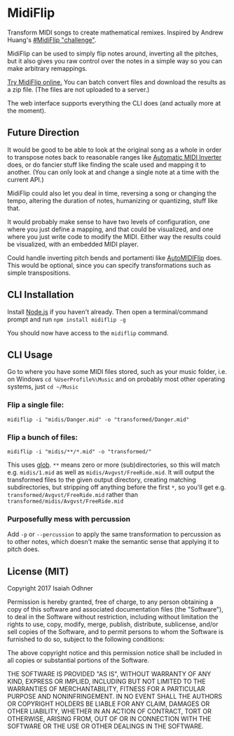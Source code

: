# MidiFlip

Transform MIDI songs to create mathematical remixes.
Inspired by Andrew Huang's [#MidiFlip "challenge"](https://youtu.be/4IAZY7JdSHU).

MidiFlip can be used to simply flip notes around,
inverting all the pitches,
but it also gives you raw control over the notes in a simple way so you can make arbitrary remappings.

[Try MidiFlip online.](https://1j01.github.io/midiflip/)
You can batch convert files and download the results as a zip file.
(The files are not uploaded to a server.)

The web interface supports everything the CLI does (and actually more at the moment).


## Future Direction

It would be good to be able to look at the original song as a whole in order to
transpose notes back to reasonable ranges like [Automatic MIDI Inverter](https://midi-inverter.herokuapp.com/) does,
or do fancier stuff like finding the scale used and mapping it to another.
(You can only look at and change a single note at a time with the current API.)

MidiFlip could also let you deal in time,
reversing a song or changing the tempo,
altering the duration of notes,
humanizing or quantizing,
stuff like that.

It would probably make sense to have two levels of configuration,
one where you just define a mapping,
and that could be visualized,
and one where you just write code to modify the MIDI.
Either way the results could be visualized, with an embedded MIDI player.

Could handle inverting pitch bends and portamenti like [AutoMIDIFlip](http://automidiflip.com/) does.
This would be optional, since you can specify transformations such as simple transpositions.


## CLI Installation

Install [Node.js](https://nodejs.org/) if you haven't already.
Then open a terminal/command prompt and run `npm install midiflip -g`

You should now have access to the `midiflip` command.


## CLI Usage

Go to where you have some MIDI files stored,
such as your music folder,
i.e. on Windows
`cd %UserProfile%\Music`
and on probably most other operating systems, just
`cd ~/Music`

### Flip a single file:
`midiflip -i "midis/Danger.mid" -o "transformed/Danger.mid"`

### Flip a bunch of files:
`midiflip -i "midis/**/*.mid" -o "transformed/"`

This uses [glob](https://www.npmjs.com/package/glob).
`**` means zero or more (sub)directories,
so this will match e.g. `midis/1.mid` as well as `midis/Avgvst/FreeRide.mid`.
It will output the transformed files to the given output directory,
creating matching subdirectories,
but stripping off anything before the first `*`,
so you'll get e.g. `transformed/Avgvst/FreeRide.mid`
rather than `transformed/midis/Avgvst/FreeRide.mid`


### Purposefully mess with percussion

Add `-p` or `--percussion` to apply the same transformation to percussion as to other notes,
which doesn't make the semantic sense that applying it to pitch does.


## License (MIT)

Copyright 2017 Isaiah Odhner

Permission is hereby granted, free of charge, to any person obtaining a copy of this software and associated documentation files (the "Software"), to deal in the Software without restriction, including without limitation the rights to use, copy, modify, merge, publish, distribute, sublicense, and/or sell copies of the Software, and to permit persons to whom the Software is furnished to do so, subject to the following conditions:

The above copyright notice and this permission notice shall be included in all copies or substantial portions of the Software.

THE SOFTWARE IS PROVIDED "AS IS", WITHOUT WARRANTY OF ANY KIND, EXPRESS OR IMPLIED, INCLUDING BUT NOT LIMITED TO THE WARRANTIES OF MERCHANTABILITY, FITNESS FOR A PARTICULAR PURPOSE AND NONINFRINGEMENT. IN NO EVENT SHALL THE AUTHORS OR COPYRIGHT HOLDERS BE LIABLE FOR ANY CLAIM, DAMAGES OR OTHER LIABILITY, WHETHER IN AN ACTION OF CONTRACT, TORT OR OTHERWISE, ARISING FROM, OUT OF OR IN CONNECTION WITH THE SOFTWARE OR THE USE OR OTHER DEALINGS IN THE SOFTWARE.

